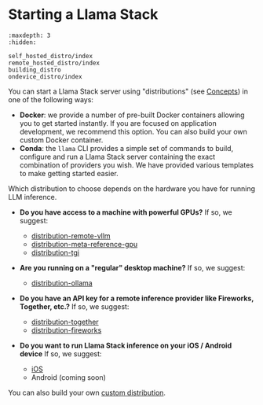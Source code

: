 # Starting a Llama Stack
```{toctree}
:maxdepth: 3
:hidden:

self_hosted_distro/index
remote_hosted_distro/index
building_distro
ondevice_distro/index
```

You can start a Llama Stack server using "distributions" (see [Concepts](../concepts/index)) in one of the following ways:
- **Docker**: we provide a number of pre-built Docker containers allowing you to get started instantly. If you are focused on application development, we recommend this option. You can also build your own custom Docker container.
- **Conda**: the `llama` CLI provides a simple set of commands to build, configure and run a Llama Stack server containing the exact combination of providers you wish. We have provided various templates to make getting started easier.

Which distribution to choose depends on the hardware you have for running LLM inference.

- **Do you have access to a machine with powerful GPUs?**
If so, we suggest:
  - [distribution-remote-vllm](self_hosted_distro/remote-vllm)
  - [distribution-meta-reference-gpu](self_hosted_distro/meta-reference-gpu)
  - [distribution-tgi](self_hosted_distro/tgi)

- **Are you running on a "regular" desktop machine?**
If so, we suggest:
  - [distribution-ollama](self_hosted_distro/ollama)

- **Do you have an API key for a remote inference provider like Fireworks, Together, etc.?** If so, we suggest:
  - [distribution-together](remote_hosted_distro/index)
  - [distribution-fireworks](remote_hosted_distro/index)

- **Do you want to run Llama Stack inference on your iOS / Android device** If so, we suggest:
  - [iOS](ondevice_distro/ios_sdk)
  - Android (coming soon)

You can also build your own [custom distribution](building_distro).
